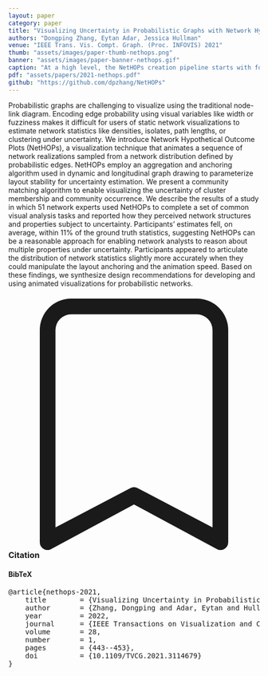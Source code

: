 ```yaml
---
layout: paper
category: paper
title: "Visualizing Uncertainty in Probabilistic Graphs with Network Hypothetical Outcome Plots (NetHOPs)"
authors: "Dongping Zhang, Eytan Adar, Jessica Hullman"
venue: "IEEE Trans. Vis. Compt. Graph. (Proc. INFOVIS) 2021"
thumb: "assets/images/paper-thumb-nethops.png"
banner: "assets/images/paper-banner-nethops.gif"
caption: "At a high level, the NetHOPs creation pipeline starts with formulating a probabilistic random graph model based on a given network dataset. The model provides a network data generating process enabling us to sample a sequence of different network realizations via a Monte Carlo process. We apply our instant-optimal community detection and matching algorithms to the network sequence so each individual realization is supplemented with additional measures that capture community structure across the set. We pass the network sequence to the visualization functions, which compute the layouts and use the additional community structure measures to color communities."
pdf: "assets/papers/2021-nethops.pdf"
github: "https://github.com/dpzhang/NetHOPs"
---
```


<!-- abstract -->

Probabilistic graphs are challenging to visualize using the traditional node-link diagram. Encoding edge probability using visual variables like width or fuzziness makes it difficult for users of static network visualizations to estimate network statistics like densities, isolates, path lengths, or clustering under uncertainty. We introduce Network Hypothetical Outcome Plots (NetHOPs), a visualization technique that animates a sequence of network realizations sampled from a network distribution defined by probabilistic edges. NetHOPs employ an aggregation and anchoring algorithm used in dynamic and longitudinal graph drawing to parameterize layout stability for uncertainty estimation. We present a community matching algorithm to enable visualizing the uncertainty of cluster membership and community occurrence. We describe the results of a study in which 51 network experts used NetHOPs to complete a set of common visual analysis tasks and reported how they perceived network structures and properties subject to uncertainty. Participants’ estimates fell, on average, within 11% of the ground truth statistics, suggesting NetHOPs can be a reasonable approach for enabling network analysts to reason about multiple properties under uncertainty. Participants appeared to articulate the distribution of network statistics slightly more accurately when they could manipulate the layout anchoring and the animation speed. Based on these findings, we synthesize design recommendations for developing and using animated visualizations for probabilistic networks.

<h3><svg xmlns="http://www.w3.org/2000/svg" fill="currentColor" class="bi bi-bookmark" viewBox="0 0 16 16">
  <path d="M2 2a2 2 0 0 1 2-2h8a2 2 0 0 1 2 2v13.5a.5.5 0 0 1-.777.416L8 13.101l-5.223 2.815A.5.5 0 0 1 2 15.5V2zm2-1a1 1 0 0 0-1 1v12.566l4.723-2.482a.5.5 0 0 1 .554 0L13 14.566V2a1 1 0 0 0-1-1H4z"/>
</svg> Citation</h3>
<div class="bibtex">
<!-- bibtex -->
<h4>BibTeX</h4>
<pre>
@article{nethops-2021,
	title        = {Visualizing Uncertainty in Probabilistic Graphs with Network Hypothetical Outcome Plots (NetHOPs)},
	author       = {Zhang, Dongping and Adar, Eytan and Hullman, Jessica},
	year         = 2022,
	journal      = {IEEE Transactions on Visualization and Computer Graphics},
	volume       = 28,
	number       = 1,
	pages        = {443--453},
	doi          = {10.1109/TVCG.2021.3114679}
}
</pre>
</div>
